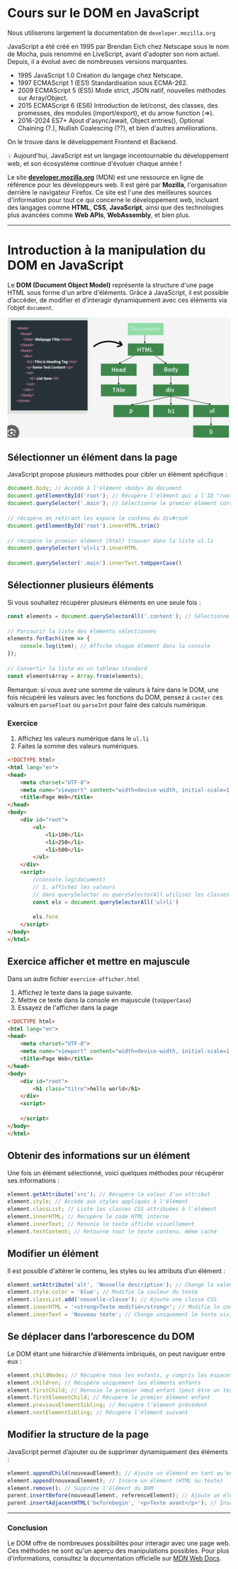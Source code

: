 # **Cours sur le DOM en JavaScript**

Nous utiliserons largement la documentation de `developer.mozilla.org`

JavaScript a été créé en 1995 par Brendan Eich chez Netscape sous le nom de Mocha, puis renommé en LiveScript, avant d'adopter son nom actuel. Depuis, il a évolué avec de nombreuses versions marquantes.

- 1995	JavaScript 1.0	Création du langage chez Netscape.
- 1997	ECMAScript 1 (ES1)	Standardisation sous ECMA-262.
- 2009	ECMAScript 5 (ES5)	Mode strict, JSON natif, nouvelles méthodes sur Array/Object.
- 2015	ECMAScript 6 (ES6)	Introduction de let/const, des classes, des promesses, des modules (import/export), et du arrow function (=>).
- 2016-2024	ES7+	Ajout d'async/await, Object.entries(), Optional Chaining (?.), Nullish Coalescing (??), et bien d'autres améliorations.

On le trouve dans le développement Frontend et Backend.

💡 Aujourd'hui, JavaScript est un langage incontournable du développement web, et son écosystème continue d'évoluer chaque année !

Le site **[developer.mozilla.org](https://developer.mozilla.org/fr/)** (MDN) est une ressource en ligne de référence pour les développeurs web. Il est géré par **Mozilla**, l'organisation derrière le navigateur Firefox. Ce site est l'une des meilleures sources d'information pour tout ce qui concerne le développement web, incluant des langages comme **HTML**, **CSS**, **JavaScript**, ainsi que des technologies plus avancées comme **Web APIs**, **WebAssembly**, et bien plus.

---

# **Introduction à la manipulation du DOM en JavaScript**  

Le **DOM (Document Object Model)** représente la structure d'une page HTML sous forme d'un arbre d'éléments. Grâce à JavaScript, il est possible d’accéder, de modifier et d’interagir dynamiquement avec ces éléments via l’objet `document`.  

![dom](./images/DOM.png)

## **Sélectionner un élément dans la page**  

JavaScript propose plusieurs méthodes pour cibler un élément spécifique :  

```js
document.body; // Accède à l'élément <body> du document
document.getElementById('root'); // Récupère l'élément qui a l'ID "root"
document.querySelector('.main'); // Sélectionne le premier élément correspondant au sélecteur CSS

// récupère en retirant les espace le contenu du div#root
document.getElementById('root').innerHTML.trim()

// récupère le premier élément (html) trouver dans la liste ul.li 
document.querySelector('ul>li').innerHTML

document.querySelector('.main').innerText.toUpperCase()
```

## **Sélectionner plusieurs éléments**  

Si vous souhaitez récupérer plusieurs éléments en une seule fois :  

```js
const elements = document.querySelectorAll('.content'); // Sélectionne tous les éléments avec la classe "exemple"

// Parcourir la liste des éléments sélectionnés
elements.forEach(item => {
    console.log(item); // Affiche chaque élément dans la console
});

// Convertir la liste en un tableau standard
const elementsArray = Array.from(elements);
```

Remarque: si vous avez une somme de valeurs à faire dans le DOM, une fois récupéré les valeurs avec les fonctions du DOM, pensez à `caster` ces valeurs en `parseFloat` ou `parseInt` pour faire des calculs numérique.

### Exercice

1. Affichez les valeurs numérique dans le `ul.li`
2. Faites la somme des valeurs numériques.
   
```html
<!DOCTYPE html>
<html lang="en">
<head>
    <meta charset="UTF-8">
    <meta name="viewport" content="width=device-width, initial-scale=1.0">
    <title>Page Web</title>
</head>
<body>
    <div id="root">
        <ul>
            <li>100</li>
            <li>250</li>
            <li>500</li>
        </ul>
    </div>
    <script>
        //console.log(document)
        // 1. affichez les valeurs
        // dans querySelector ou querySelectorAll utilisez les classes ou les selecteurs CSS
        const els = document.querySelectorAll('ul>li')

        els.fore
    </script>
</body>
</html>
```

## Exercice afficher et mettre en majuscule

Dans un autre fichier `exercice-afficher.html`

1. Affichez le texte dans la page suivante.
2. Mettre ce texte dans la console en majuscule (`toUpperCase`)
3. Essayez de l'afficher dans la page

```html
<!DOCTYPE html>
<html lang="en">
<head>
    <meta charset="UTF-8">
    <meta name="viewport" content="width=device-width, initial-scale=1.0">
    <title>Page Web</title>
</head>
<body>
    <div id="root">
        <h1 class="titre">hello world</h1>
    </div>
    <script>
     
    </script>
</body>
</html>
```

## **Obtenir des informations sur un élément**  

Une fois un élément sélectionné, voici quelques méthodes pour récupérer ses informations :  

```js
element.getAttribute('src'); // Récupère la valeur d’un attribut
element.style; // Accède aux styles appliqués à l'élément
element.classList; // Liste les classes CSS attribuées à l'élément
element.innerHTML; // Récupère le code HTML interne
element.innerText; // Renvoie le texte affiché visuellement
element.textContent; // Retourne tout le texte contenu, même caché
```

## **Modifier un élément**  

Il est possible d'altérer le contenu, les styles ou les attributs d’un élément :  

```js
element.setAttribute('alt', 'Nouvelle description'); // Change la valeur d’un attribut
element.style.color = 'blue'; // Modifie la couleur du texte
element.classList.add('nouvelle-classe'); // Ajoute une classe CSS
element.innerHTML = '<strong>Texte modifié</strong>'; // Modifie le contenu HTML
element.innerText = 'Nouveau texte'; // Change uniquement le texte visible
```

## **Se déplacer dans l’arborescence du DOM**  

Le DOM étant une hiérarchie d’éléments imbriqués, on peut naviguer entre eux :  

```js
element.childNodes; // Récupère tous les enfants, y compris les espaces et textes
element.children; // Récupère uniquement les éléments enfants
element.firstChild; // Renvoie le premier nœud enfant (peut être un texte)
element.firstElementChild; // Récupère le premier élément enfant
element.previousElementSibling; // Récupère l’élément précédent
element.nextElementSibling; // Récupère l’élément suivant
```

## **Modifier la structure de la page**  

JavaScript permet d’ajouter ou de supprimer dynamiquement des éléments :  

```js
element.appendChild(nouveauElement); // Ajoute un élément en tant qu'enfant
element.append(nouveauElement); // Insère un élément (HTML ou texte)
element.remove(); // Supprime l’élément du DOM
parent.insertBefore(nouveauElement, referenceElement); // Ajoute un élément avant un autre
parent.insertAdjacentHTML('beforebegin', '<p>Texte avant</p>'); // Insère du HTML à une position spécifique
```

---

### **Conclusion**  

Le DOM offre de nombreuses possibilités pour interagir avec une page web. Ces méthodes ne sont qu'un aperçu des manipulations possibles. Pour plus d'informations, consultez la documentation officielle sur [MDN Web Docs](https://developer.mozilla.org/fr/docs/Web/API/Document_Object_Model).